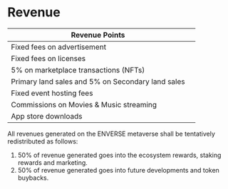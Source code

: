 # Revenue

<table><thead><tr><th>Revenue Points</th><th data-hidden> </th></tr></thead><tbody><tr><td>Fixed fees on advertisement</td><td></td></tr><tr><td>Fixed fees on licenses</td><td></td></tr><tr><td>5% on marketplace transactions (NFTs)</td><td></td></tr><tr><td>Primary land sales and 5% on Secondary land sales</td><td></td></tr><tr><td>Fixed event hosting fees</td><td></td></tr><tr><td>Commissions on Movies &#x26; Music streaming</td><td></td></tr><tr><td>App store downloads</td><td></td></tr></tbody></table>

All revenues generated on the ENVERSE metaverse shall be tentatively redistributed as follows:

1. 50% of revenue generated goes into the ecosystem rewards, staking rewards and marketing.
2. 50% of revenue generated goes into future developments and token buybacks.
